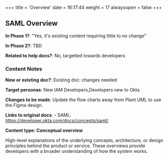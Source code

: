 +++
title = 'Overview'
date = 16:17:44
weight = 17
alwaysopen = false
+++

## SAML Overview

**In Phase 1?**: "Yes, it's existing content requiring little to no change"

**In Phase 2?**: TBD

**Related to help docs?**: No, targetted towards developers



### Content Notes

**New or existing doc?**: Existing doc: changes needed

**Target personas**: New IAM Developers,Developers new to Okta

**Changes to be made**: Update the flow charts away from Plant UML to use the Figma design.

**Links to original docs**: - SAML: https://developer.okta.com/docs/concepts/saml/

**Content type: Conceptual overview**

High-level explanations of the underlying concepts, architecture, or design principles behind the product or service. These overviews provide developers with a broader understanding of how the system works.


